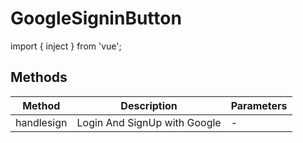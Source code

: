 # GoogleSigninButton

import { inject } from 'vue';

## Methods

<!-- @vuese:GoogleSigninButton:methods:start -->
|Method|Description|Parameters|
|---|---|---|
|handlesign|Login And SignUp with Google|-|

<!-- @vuese:GoogleSigninButton:methods:end -->


